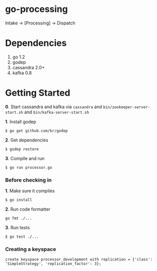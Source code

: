 go-processing
=============

Intake -> [Processing] -> Dispatch

# Dependencies

1. go 1.2
2. godep
3. cassandra 2.0+
4. kafka 0.8

# Getting Started

**0**. Start cassandra and kafka via `cassandra` and `bin/zookeeper-server-start.sh` and `bin/kafka-server-start.sh`

**1**. Install godep

```shell
$ go get github.com/kr/godep
```

**2**. Get dependencies

```shell
$ godep restore
```

**3**. Compile and run

```shell
$ go run processor.go
```

### Before checking in

**1**. Make sure it compiles

```shell
$ go install
```

**2**. Run code formatter

```shell
go fmt ./...
```

**3**. Run tests

```shell
$ go test ./...
```

### Creating a keyspace

`create keyspace processor_development with replication = {'class': 'SimpleStrategy', 'replication_factor': 3};`
